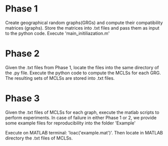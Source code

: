 # Phase 1

Create geographical random graphs(GRGs) and compute their compatibility matrices (graphs).
Store the matrices into .txt files and pass them as input to the python code.
Execute 'main_initiliazation.m'
# Phase 2

Given the .txt files from Phase 1, locate the files into the same directory of the .py file.
Execute the python code to compute the MCLSs for each GRG.
The resulting sets of MCLSs are stored into .txt files.

# Phase 3

Given the .txt files of MCLSs for each graph, execute the matlab scripts to perform experiments.
In case of failure in either Phase 1 or 2, we provide some example files for reproducibility into the folder 'Example'

Execute on MATLAB terminal: 'loac('example.mat')'.
Then locate in MATLAB directory the .txt files of MCLSs.
